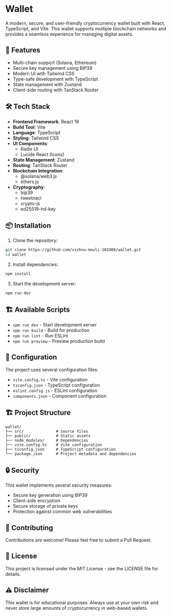 # Wallet

A modern, secure, and user-friendly cryptocurrency wallet built with React, TypeScript, and Vite. This wallet supports multiple blockchain networks and provides a seamless experience for managing digital assets.

## 🚀 Features

- Multi-chain support (Solana, Ethereum)
- Secure key management using BIP39
- Modern UI with Tailwind CSS
- Type-safe development with TypeScript
- State management with Zustand
- Client-side routing with TanStack Router

## 🛠️ Tech Stack

- **Frontend Framework**: React 19
- **Build Tool**: Vite
- **Language**: TypeScript
- **Styling**: Tailwind CSS
- **UI Components**:
  - Radix UI
  - Lucide React (Icons)
- **State Management**: Zustand
- **Routing**: TanStack Router
- **Blockchain Integration**:
  - @solana/web3.js
  - ethers.js
- **Cryptography**:
  - bip39
  - tweetnacl
  - crypto-js
  - ed25519-hd-key

## 📦 Installation

1. Clone the repository:

```bash
git clone https://github.com/vishnu-mouli-102408/wallet.git
cd wallet
```

2. Install dependencies:

```bash
npm install
```

3. Start the development server:

```bash
npm run dev
```

## 🏗️ Available Scripts

- `npm run dev` - Start development server
- `npm run build` - Build for production
- `npm run lint` - Run ESLint
- `npm run preview` - Preview production build

## 🔧 Configuration

The project uses several configuration files:

- `vite.config.ts` - Vite configuration
- `tsconfig.json` - TypeScript configuration
- `eslint.config.js` - ESLint configuration
- `components.json` - Component configuration

## 🏗️ Project Structure

```
wallet/
├── src/              # Source files
├── public/           # Static assets
├── node_modules/     # Dependencies
├── vite.config.ts    # Vite configuration
├── tsconfig.json     # TypeScript configuration
└── package.json      # Project metadata and dependencies
```

## 🔒 Security

This wallet implements several security measures:

- Secure key generation using BIP39
- Client-side encryption
- Secure storage of private keys
- Protection against common web vulnerabilities

## 🤝 Contributing

Contributions are welcome! Please feel free to submit a Pull Request.

## 📝 License

This project is licensed under the MIT License - see the LICENSE file for details.

## ⚠️ Disclaimer

This wallet is for educational purposes. Always use at your own risk and never store large amounts of cryptocurrency in web-based wallets.
